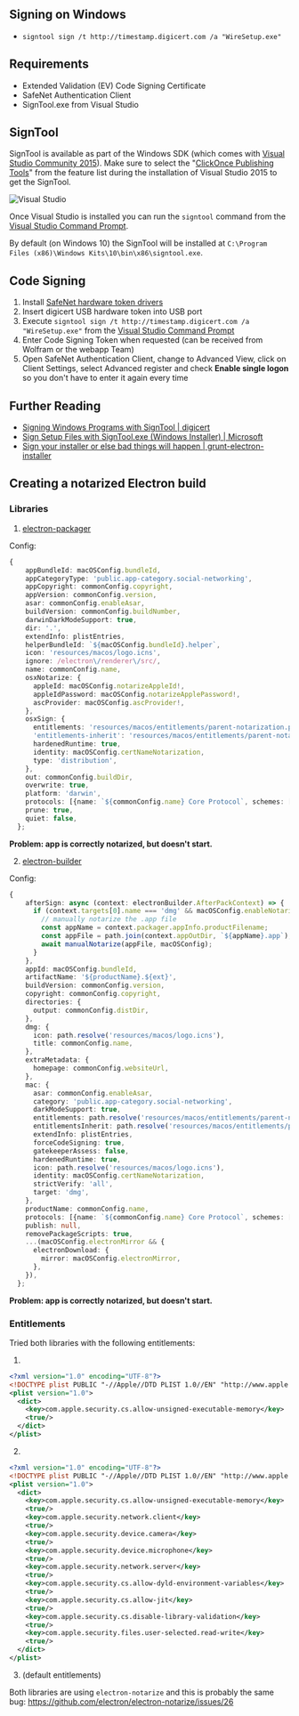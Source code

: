 ## Signing on Windows

- `signtool sign /t http://timestamp.digicert.com /a "WireSetup.exe"`

## Requirements
- Extended Validation (EV) Code Signing Certificate
- SafeNet Authentication Client
- SignTool.exe from Visual Studio

## SignTool

SignTool is available as part of the Windows SDK (which comes with [Visual Studio Community 2015](https://myprodscussu1.app.vssubscriptions.visualstudio.com/Downloads?PId=1927)). Make sure to select the "[ClickOnce Publishing Tools](http://www.benedykt.net/content/repository/2015/08/ClickOnce-Publishing-Tools.png)" from the feature list during the installation of Visual Studio 2015 to get the SignTool.

![Visual Studio](http://i.stack.imgur.com/fEZEX.png)

Once Visual Studio is installed you can run the `signtool` command from the [Visual Studio Command Prompt](https://msdn.microsoft.com/en-us/library/ms229859(v=vs.110).aspx). 

By default (on Windows 10) the SignTool will be installed at `C:\Program Files (x86)\Windows Kits\10\bin\x86\signtool.exe`.

## Code Signing
1. Install [SafeNet hardware token drivers](https://www.digicert.com/custsupport/fetch-safenet-driver.php?order_id=00770529)
1. Insert digicert USB hardware token into USB port
1. Execute `signtool sign /t http://timestamp.digicert.com /a "WireSetup.exe"` from the [Visual Studio Command Prompt](https://msdn.microsoft.com/en-us/library/ms229859(v=vs.110).aspx)
1. Enter Code Signing Token when requested (can be received from Wolfram or the webapp Team)
1. Open SafeNet Authentication Client, change to Advanced View, click on Client Settings, select Advanced register and check **Enable single logon** so you don't have to enter it again every time

## Further Reading
- [Signing Windows Programs with SignTool | digicert](https://www.digicert.com/code-signing/signcode-signtool-command-line.htm)
- [Sign Setup Files with SignTool.exe (Windows Installer) | Microsoft](https://msdn.microsoft.com/en-us/library/vstudio/ee290833(v=vs.100).aspx)
- [Sign your installer or else bad things will happen | grunt-electron-installer](https://github.com/atom/grunt-electron-installer#sign-your-installer-or-else-bad-things-will-happen)

## Creating a notarized Electron build

### Libraries

1. [electron-packager](https://github.com/electron/electron-packager)

Config:

```ts
{
    appBundleId: macOSConfig.bundleId,
    appCategoryType: 'public.app-category.social-networking',
    appCopyright: commonConfig.copyright,
    appVersion: commonConfig.version,
    asar: commonConfig.enableAsar,
    buildVersion: commonConfig.buildNumber,
    darwinDarkModeSupport: true,
    dir: '.',
    extendInfo: plistEntries,
    helperBundleId: `${macOSConfig.bundleId}.helper`,
    icon: 'resources/macos/logo.icns',
    ignore: /electron\/renderer\/src/,
    name: commonConfig.name,
    osxNotarize: {
      appleId: macOSConfig.notarizeAppleId!,
      appleIdPassword: macOSConfig.notarizeApplePassword!,
      ascProvider: macOSConfig.ascProvider!,
    },
    osxSign: {
      entitlements: 'resources/macos/entitlements/parent-notarization.plist',
      'entitlements-inherit': 'resources/macos/entitlements/parent-notarization.plist',
      hardenedRuntime: true,
      identity: macOSConfig.certNameNotarization,
      type: 'distribution',
    },
    out: commonConfig.buildDir,
    overwrite: true,
    platform: 'darwin',
    protocols: [{name: `${commonConfig.name} Core Protocol`, schemes: [commonConfig.customProtocolName]}],
    prune: true,
    quiet: false,
  };
```

**Problem: app is correctly notarized, but doesn't start.**

2. [electron-builder](https://github.com/electron-userland/electron-builder)

Config:

```ts
{
    afterSign: async (context: electronBuilder.AfterPackContext) => {
      if (context.targets[0].name === 'dmg' && macOSConfig.enableNotarization) {
        // manually notarize the .app file
        const appName = context.packager.appInfo.productFilename;
        const appFile = path.join(context.appOutDir, `${appName}.app`);
        await manualNotarize(appFile, macOSConfig);
      }
    },
    appId: macOSConfig.bundleId,
    artifactName: '${productName}.${ext}',
    buildVersion: commonConfig.version,
    copyright: commonConfig.copyright,
    directories: {
      output: commonConfig.distDir,
    },
    dmg: {
      icon: path.resolve('resources/macos/logo.icns'),
      title: commonConfig.name,
    },
    extraMetadata: {
      homepage: commonConfig.websiteUrl,
    },
    mac: {
      asar: commonConfig.enableAsar,
      category: 'public.app-category.social-networking',
      darkModeSupport: true,
      entitlements: path.resolve('resources/macos/entitlements/parent-notarization.plist'),
      entitlementsInherit: path.resolve('resources/macos/entitlements/parent-notarization.plist'),
      extendInfo: plistEntries,
      forceCodeSigning: true,
      gatekeeperAssess: false,
      hardenedRuntime: true,
      icon: path.resolve('resources/macos/logo.icns'),
      identity: macOSConfig.certNameNotarization,
      strictVerify: 'all',
      target: 'dmg',
    },
    productName: commonConfig.name,
    protocols: [{name: `${commonConfig.name} Core Protocol`, schemes: [commonConfig.customProtocolName]}],
    publish: null,
    removePackageScripts: true,
    ...(macOSConfig.electronMirror && {
      electronDownload: {
        mirror: macOSConfig.electronMirror,
      },
    }),
  };
```

**Problem: app is correctly notarized, but doesn't start.**

### Entitlements

Tried both libraries with the following entitlements:

1.
```xml
<?xml version="1.0" encoding="UTF-8"?>
<!DOCTYPE plist PUBLIC "-//Apple//DTD PLIST 1.0//EN" "http://www.apple.com/DTDs/PropertyList-1.0.dtd">
<plist version="1.0">
  <dict>
    <key>com.apple.security.cs.allow-unsigned-executable-memory</key>
    <true/>
  </dict>
</plist>
```

2.
```xml
<?xml version="1.0" encoding="UTF-8"?>
<!DOCTYPE plist PUBLIC "-//Apple//DTD PLIST 1.0//EN" "http://www.apple.com/DTDs/PropertyList-1.0.dtd">
<plist version="1.0">
  <dict>
    <key>com.apple.security.cs.allow-unsigned-executable-memory</key>
    <true/>
    <key>com.apple.security.network.client</key>
    <true/>
    <key>com.apple.security.device.camera</key>
    <true/>
    <key>com.apple.security.device.microphone</key>
    <true/>
    <key>com.apple.security.network.server</key>
    <true/>
    <key>com.apple.security.cs.allow-dyld-environment-variables</key>
    <true/>
    <key>com.apple.security.cs.allow-jit</key>
    <true/>
    <key>com.apple.security.cs.disable-library-validation</key>
    <true/>
    <key>com.apple.security.files.user-selected.read-write</key>
    <true/>
  </dict>
</plist>
```

3. (default entitlements)


Both libraries are using `electron-notarize` and this is probably the same bug:
https://github.com/electron/electron-notarize/issues/26